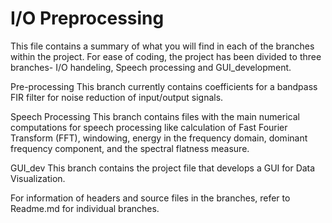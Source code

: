# I/O Preprocessing
This file contains a summary of what you will find in each of the branches within the project. For ease of coding, the project has been divided to three branches- I/O handeling, Speech processing and GUI_development.

Pre-processing
    This branch currently contains coefficients for a bandpass FIR filter for noise reduction of input/output signals.

Speech Processing 
    This branch contains files with the main numerical computations for speech processing like calculation of Fast Fourier Transform           (FFT), windowing, energy in the frequency domain, dominant frequency component, and the spectral flatness measure.
    
GUI_dev
    This branch contains the project file that develops a GUI for Data Visualization.
    
    
For information of headers and source files in the branches, refer to Readme.md for individual branches.